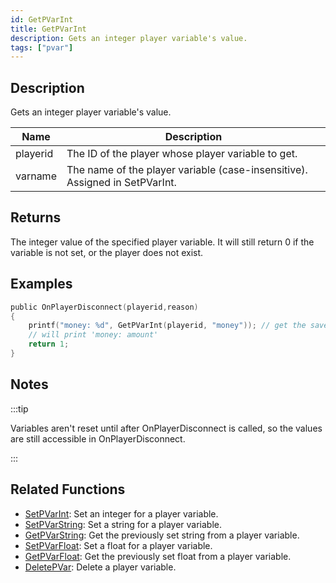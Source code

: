 ```yaml
---
id: GetPVarInt
title: GetPVarInt
description: Gets an integer player variable's value.
tags: ["pvar"]
---
```


## Description

Gets an integer player variable's value.

| Name     | Description                                                                 |
| -------- | --------------------------------------------------------------------------- |
| playerid | The ID of the player whose player variable to get.                          |
| varname  | The name of the player variable (case-insensitive). Assigned in SetPVarInt. |

## Returns

The integer value of the specified player variable. It will still return 0 if the variable is not set, or the player does not exist.

## Examples

```c
public OnPlayerDisconnect(playerid,reason)
{
    printf("money: %d", GetPVarInt(playerid, "money")); // get the saved value ('money')
    // will print 'money: amount'
    return 1;
}
```

## Notes

:::tip

Variables aren't reset until after OnPlayerDisconnect is called, so the values are still accessible in OnPlayerDisconnect.

:::

## Related Functions

- [SetPVarInt](../functions/SetPVarInt.md): Set an integer for a player variable.
- [SetPVarString](../functions/SetPVarString.md): Set a string for a player variable.
- [GetPVarString](../functions/GetPVarString.md): Get the previously set string from a player variable.
- [SetPVarFloat](../functions/SetPVarFloat.md): Set a float for a player variable.
- [GetPVarFloat](../functions/GetPVarFloat.md): Get the previously set float from a player variable.
- [DeletePVar](../functions/DeletePVar.md): Delete a player variable.

